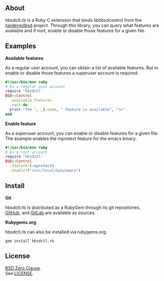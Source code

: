 ## About

hbsdctl.rb is a Ruby C extension that binds libhbsdcontrol from the
[hardenedbsd](https://hardenedbsd.org) project. Through this library,
you can query what features are available and if root, enable or disable
those features for a given file.

## Examples

__Available features__

As a regular user account, you can obtain a list of available features.
But to enable or disable those features a superuser account is required:

``` ruby
#!/usr/bin/env ruby
# As a regular user account
require 'hbsdctl'
BSD::Control
  .available_features
  .each do
  print "The ", _1.name, " feature is available", "\n"
end
```

__Enable feature__

As a superuser account, you can enable or disable features for a given file.
The example enables the mprotect feature for the emacs binary:

``` ruby
#!/usr/bin/env ruby
# As a root account
require 'hbsdctl'
BSD::Control
  .feature!(:mprotect)
  .enable!("/usr/local/bin/emacs")
```

## Install

**Git**

hbsdctl.rb is distributed as a RubyGem through its git repositories. <br>
[GitHub](https://github.com/0x1eef/hbsdctl.rb),
and
[GitLab](https://gitlab.com/0x1eef/hbsdctl.rb)
are available as sources.

**Rubygems.org**

hbsdctl.rb can also be installed via rubygems.org.

    gem install hbsdctl.rb

## License

[BSD Zero Clause](https://choosealicense.com/licenses/0bsd/).
<br>
See [LICENSE](./LICENSE).

